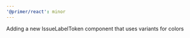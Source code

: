 ```yaml
---
'@primer/react': minor
---
```


Adding a new IssueLabelToken component that uses variants for colors